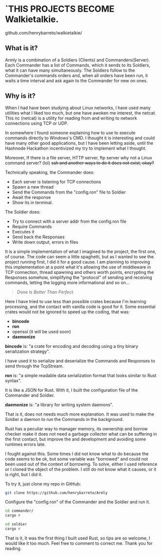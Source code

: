 # `THIS PROJECTS BECOME Walkietalkie.
github.com/henrybarreto/walkietalkie/


## What is it?

Armly is a combination of a Soldiers (Clients) and Commanders(Server). Each Commander has a list of Commands, which it sends to its Soldiers, what it can have many simultaneously. The Soldiers follow to the Commander's commands orders and, when all orders have been run, it waits a time interval and ask again to the Commander for new on ones.

## Why is it?

When I had have been studying about Linux networks, I have used many utilities what I liked too much, but one have awoken me interest, the netcat. This nc (netcat) is a utility for reading from and writing to network connections using TCP or UDP. 

In somewhere I found someone explaining how to use to execute commands directly to Windows's CMD. I thought it is interesting and could have many other good applications, but I have been letting aside, until the Hashnode Hackathon incentivized my try to implement what I thought.

Moreover, If there is a file server, HTTP server, ftp server why not a Linux command server? (lol) ~~ssh and another ways to do it does not exist, okay?~~

Technically speaking, the Commander does:

- Each server is listening for TCP connections
- Spawn a new thread
- Send the Commands from the "config.ron" file to Soldier
- Await the response
- Show its in terminal.

The Soldier does: 

- Try to connect with a server addr from the config.ron file
- Require Commands
- Executes it
- Send back the Responses
- Write down output, errors in files

It is a simple implementation of what I imagined to the project, the first one, of course. The code can seem a little spaghetti, but as I wanted to see the project running first, I did it for a good cause. I am planning to improving this implementation at a point what it's allowing the use of middleware in TCP connection, thread spawning and others worth points, encrypting the Responses somehow, simplifying the "protocol" of sending and receiving commands, letting the logging more informational and so on...

> *Done Is Better Than Perfect.*

Here I have tried to use less than possible crates because I'm learning processing, and the contact with vanilla code is good for it. Some essential crates would not be ignored to speed up the coding, that was:

- **bincode**
- **ron**
- openssl (it will be used soon)
- **daemonize**

**bincode** is: "a crate for encoding and decoding using a tiny binary serialization strategy".

I have used it to serialize and deserialize the Commands and Responses to send through the TcpStream.

**ron** is: "a simple readable data serialization format that looks similar to Rust syntax".

It is like a JSON for Rust. With it, I built the configuration file of the Commander and Soldier.

**daemonize** is: "a library for writing system daemons".

That is it, does not needs much more explanation. It was used to make the Soldier a daemon to run the Commands in the background.

Rust has a peculiar way to manager memory, its ownership and borrow checker make it does not need a garbage collector what can be suffering in the first contact, but improve the and  development and avoiding some runtimes errors late.

I fought against this. Some times I did not know what to do because the code seems to be ok, but some variable was "borrowed" and could not been used out of the context of borrowing. To solve, either I used reference or I cloned the object of the problem. I still do not know what it causes, or it is right, but I did it.

To try it, just clone my repo in GitHub: 

```bash
git clone https://github.com/henrybarreto/Armly
```

Configure the "config.ron" of the Commander and the Soldier and run it.

```bash
cd commander/
cargo r
```

```bash
cd soldier
cargo r 
```

That is it, It was the first thing I built used Rust, so tips are so welcome, I would like it too much. Feel free to comment to correct me. Thank you for reading.
